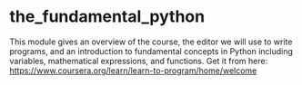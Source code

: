 # the_fundamental_python
This module gives an overview of the course, the editor we will use to write programs, and an introduction to fundamental concepts in Python including variables, mathematical expressions, and functions.
Get it from here: https://www.coursera.org/learn/learn-to-program/home/welcome
